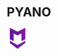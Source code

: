 # PYANO
![alt text](https://github.com/adam-p/markdown-here/raw/master/src/common/images/icon48.png "Logo Title Text 1")
